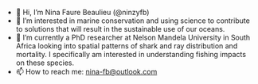 - 👋 Hi, I’m Nina Faure Beaulieu (@ninzyfb)
- 👀 I’m interested in marine conservation and using science to contribute to solutions that will result in the sustainable use of our oceans.
- 🌱 I’m currently a PhD researcher at Nelson Mandela University in South Africa looking into spatial patterns of shark and ray distribution and mortality. I specifically am interested in understanding fishing impacts on these species.
- 📫 How to reach me: nina-fb@outlook.com

<!---
ninzyfb/ninzyfb is a ✨ special ✨ repository because its `README.md` (this file) appears on your GitHub profile.
You can click the Preview link to take a look at your changes.
--->
